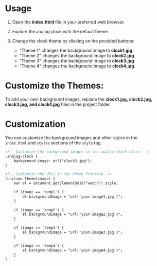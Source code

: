 # Usage

1. Open the **index.html** file in your preferred web browser.

2. Explore the analog clock with the default theme.

3. Change the clock theme by clicking on the provided buttons:
   - "Theme 1" changes the background image to **clock1.jpg**.
   - "Theme 2" changes the background image to **clock2.jpg**.
   - "Theme 3" changes the background image to **clock3.jpg**.
   - "Theme 4" changes the background image to **clock4.jpg**.

# Customize the Themes:

To add your own background images, replace the **clock1.jpg, clock2.jpg, clock3.jpg, and clock4.jpg** files in the project folder.

# Customization

You can customize the background images and other styles in the `index.html` and `styles` sections of the `style` tag.

```html
<!-- Customize the background images in the analog-clock class -->
.analog-clock {
    background-image: url("clock3.jpg");
}

<!-- Customize the URLs in the theme function -->
function theme(image) {
    var el = document.getElementById("watch").style;

    if (image == 'temp1') {
        el.backgroundImage = "url('your-image1.jpg')";
    }

    if (image == 'temp2') {
        el.backgroundImage = "url('your-image2.jpg')";
    }

    if (image == 'temp3') {
        el.backgroundImage = "url('your-image3.jpg')";
    }

    if (image == 'temp4') {
        el.backgroundImage = "url('your-image4.jpg')";
    }
}
```

